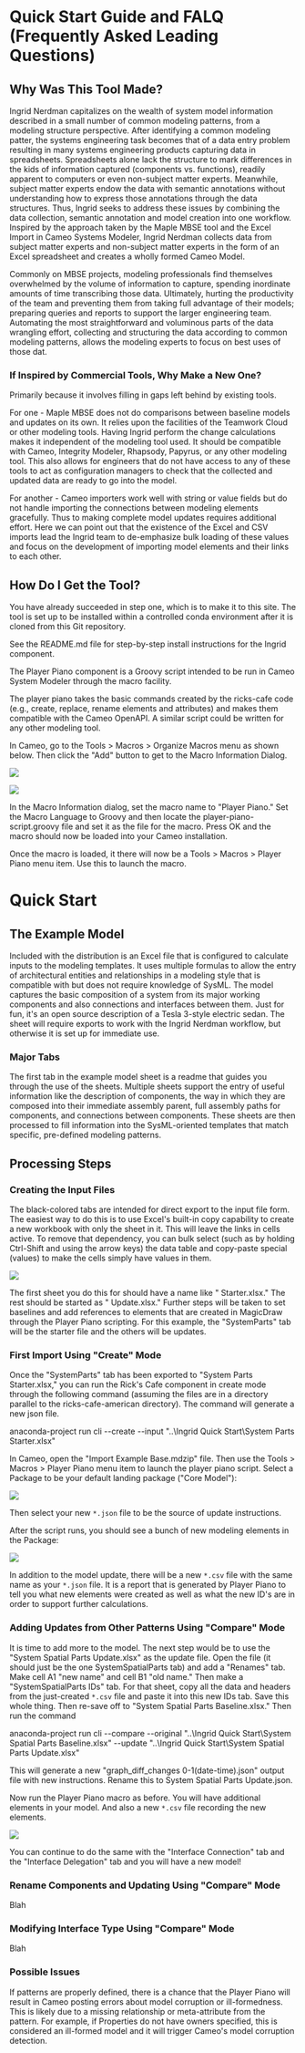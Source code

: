 # Quick Start Guide and FALQ (Frequently Asked Leading Questions)

## Why Was This Tool Made?

Ingrid Nerdman capitalizes on the wealth of system model information described in a small number of common modeling patterns, from a modeling structure perspective. After identifying a common modeling patter, the systems engineering task becomes that of a data entry problem resulting in many systems engineering products capturing data in spreadsheets. Spreadsheets alone lack the structure to mark differences in the kids of information captured (components vs. functions), readily apparent to computers or even non-subject matter experts. Meanwhile, subject matter experts endow the data with semantic annotations without understanding how to express those annotations through the data structures. Thus, Ingrid seeks to address these issues by combining the data collection, semantic annotation and model creation into one workflow. Inspired by the approach taken by the Maple MBSE tool and the Excel Import in Cameo Systems Modeler, Ingrid Nerdman collects data from subject matter experts and non-subject matter experts in the form of an Excel spreadsheet and creates a wholly formed Cameo Model.

Commonly on MBSE projects, modeling professionals find themselves overwhelmed by the volume of information to capture, spending inordinate amounts of time transcribing those data. Ultimately, hurting the productivity of the team and preventing them from taking full advantage of their models; preparing queries and reports to support the larger engineering team. Automating the most straightforward and voluminous parts of the data wrangling effort, collecting and structuring the data according to common modeling patterns, allows the modeling experts to focus on best uses of those dat.

### If Inspired by Commercial Tools, Why Make a New One?

Primarily because it involves filling in gaps left behind by existing tools.

For one - Maple MBSE does not do comparisons between baseline models and updates on its own. It relies upon the facilities of the Teamwork Cloud or other modeling tools. Having Ingrid perform the change calculations makes it independent of the modeling tool used. It should be compatible with Cameo, Integrity Modeler, Rhapsody, Papyrus, or any other modeling tool. This also allows for engineers that do not have access to any of these tools to act as configuration managers to check that the collected and updated data are ready to go into the model.

For another - Cameo importers work well with string or value fields but do not handle importing the connections between modeling elements gracefully. Thus to making complete model updates requires additional effort. Here we can point out that the existence of the Excel and CSV imports lead the Ingrid team to de-emphasize bulk loading of these values and focus on the development of importing model elements and their links to each other.

## How Do I Get the Tool?

You have already succeeded in step one, which is to make it to this site. The tool is set up to be installed within a controlled conda environment after it is cloned from this Git repository.

See the README.md file for step-by-step install instructions for the Ingrid component.

The Player Piano component is a Groovy script intended to be run in Cameo System Modeler through the macro facility.

The player piano takes the basic commands created by the ricks-cafe code (e.g., create, replace, rename elements and attributes) and makes them compatible with the Cameo OpenAPI. A similar script could be written for any other modeling tool.

In Cameo, go to the Tools > Macros > Organize Macros menu as shown below. Then click the "Add" button to get to the Macro Information Dialog.

![](macros_organize_screen.png)

![](macro_config_screen.png)

In the Macro Information dialog, set the macro name to "Player Piano." Set the Macro Language to Groovy and then locate the player-piano-script.groovy file and set it as the file for the macro. Press OK and the macro should now be loaded into your Cameo installation.

Once the macro is loaded, it there will now be a Tools > Macros > Player Piano menu item. Use this to launch the macro.

# Quick Start

## The Example Model

Included with the distribution is an Excel file that is configured to calculate inputs to the modeling templates. It uses multiple formulas to allow the entry of architectural entities and relationships in a modeling style that is compatible with but does not require knowledge of SysML. The model captures the basic composition of a system from its major working components and also connections and interfaces between them. Just for fun, it's an open source description of a Tesla 3-style electric sedan. The sheet will require exports to work with the Ingrid Nerdman workflow, but otherwise it is set up for immediate use.

### Major Tabs

The first tab in the example model sheet is a readme that guides you through the use of the sheets. Multiple sheets support the entry of useful information like the description of components, the way in which they are composed into their immediate assembly parent, full assembly paths for components, and connections between components. These sheets are then processed to fill information into the SysML-oriented templates that match specific, pre-defined modeling patterns.

## Processing Steps

### Creating the Input Files

The black-colored tabs are intended for direct export to the input file form. The easiest way to do this is to use Excel's built-in copy capability to create a new workbook with only the sheet in it. This will leave the links in cells active. To remove that dependency, you can bulk select (such as by holding Ctrl-Shift and using the arrow keys) the data table and copy-paste special (values) to make the cells simply have values in them.

![](excel_copy_screen.png)

The first sheet you do this for should have a name like "<PatternName> Starter.xlsx." The rest should be started as "<PatternName> Update.xlsx." Further steps will be taken to set baselines and add references to elements that are created in MagicDraw through the Player Piano scripting.
For this example, the "SystemParts" tab will be the starter file and the others will be updates.

### First Import Using "Create" Mode

Once the "SystemParts" tab has been exported to "System Parts Starter.xlsx," you can run the Rick's Cafe component in create mode through the following command (assuming the files are in a directory parallel to the ricks-cafe-american directory). The command will generate a new json file.

anaconda-project run cli --create --input "..\Ingrid Quick Start\System Parts Starter.xlsx"

In Cameo, open the "Import Example Base.mdzip" file. Then use the Tools > Macros > Player Piano menu item to launch the player piano script. Select a Package to be your default landing package ("Core Model"):

![](select_package_screen.png)

Then select your new `*.json` file to be the source of update instructions.

After the script runs, you should see a bunch of new modeling elements in the Package:

![](post_import_ct_screen.png)

In addition to the model update, there will be a new `*.csv` file with the same name as your `*.json` file. It is a report that is generated by Player Piano to tell you what new elements were created as well as what the new ID's are in order to support further calculations.

### Adding Updates from Other Patterns Using "Compare" Mode

It is time to add more to the model. The next step would be to use the "System Spatial Parts Update.xlsx" as the update file. Open the file (it should just be the one SystemSpatialParts tab) and add a "Renames" tab. Make cell A1 "new name" and cell B1 "old name." Then make a "SystemSpatialParts IDs" tab. For that sheet, copy all the data and headers from the just-created `*.csv` file and paste it into this new IDs tab. Save this whole thing. Then re-save off to "System Spatial Parts Baseline.xlsx." Then run the command

anaconda-project run cli --compare --original "..\Ingrid Quick Start\System Spatial Parts Baseline.xlsx" --update "..\Ingrid Quick Start\System Spatial Parts Update.xlsx"

This will generate a new "graph_diff_changes 0-1(date-time).json" output file with new instructions. Rename this to System Spatial Parts Update.json.

Now run the Player Piano macro as before. You will have additional elements in your model. And also a new `*.csv` file recording the new elements.

![](post_update_ct_screen.png)

You can continue to do the same with the "Interface Connection" tab and the "Interface Delegation" tab and you will have a new model!

### Rename Components and Updating Using "Compare" Mode

Blah

### Modifying Interface Type Using "Compare" Mode

Blah

### Possible Issues

If patterns are properly defined, there is a chance that the Player Piano will result in Cameo posting errors about model corruption or ill-formedness. This is likely due to a missing relationship or meta-attribute from the pattern. For example, if Properties do not have owners specified, this is considered an ill-formed model and it will trigger Cameo's model corruption detection.
